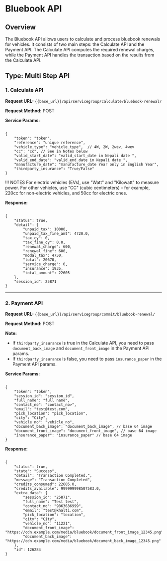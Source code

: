 # Bluebook API

## Overview

The Bluebook API allows users to calculate and process bluebook renewals for vehicles. It consists of two main steps: the Calculate API and the Payment API. The Calculate API computes the required renewal charges, while the Payment API handles the transaction based on the results from the Calculate API.

## **Type: Multi Step API**

### 1. **Calculate API**

**Request URL:** `{{base_url}}/api/servicegroup/calculate/bluebook-renewal/`

**Request Method:** POST

**Service Params:** 

<pre><code class="json">
{
    "token": "token",
    "reference": "unique reference",
    "vehicle_type": "vehicle_type",  // 4W, 2W, 2wev, 4wev
    "cc": "cc", // See in Notes below
    "valid_start_date": "valid_start_date in Nepali date ",
    "valid_end_date": "valid_end_date in Nepali date ",
    "manufacture_date": "manufacture_date Year only in English Year",
    "thirdparty_insurance": "True/False"
}
</code></pre>
!!! NOTES
    For electric vehicles (EVs), use "Watt" and "Kilowatt" to measure power. For other vehicles, use "CC" (cubic centimeters) – for example, 220cc for non-electric vehicles, and 50cc for electric ones.

**Response:**  

<pre><code class="json">
{
    "status": true,
    "detail": {
        "unpaid_tax": 10000,
        "unpaid_tax_fine_amt": 4720.0,
        "tax_cy": 0,
        "tax_fine_cy": 0.0,
        "renewal_charge": 600,
        "renewal_fine": 600,
        "modal_tax": 4750,
        "total": 20670,
        "service_charge": 0,
        "insurance": 1935,
        "total_amount": 22605
    },
    "session_id": 25871
}
</code></pre>

---

### 2. **Payment API**

**Request URL:** `{{base_url}}/api/servicegroup/commit/bluebook-renewal/`

**Request Method:** POST

**Note:** 
- If `thirdparty_insurance` is true in the Calculate API, you need to pass `document_back_image` and `document_front_image` in the Payment API params.
- If `thirdparty_insurance` is false, you need to pass `insurance_paper` in the Payment API params.

**Service Params:** 

<pre><code class="json">
{
    "token": "token",
    "session_id": "session_id",
    "full_name": "full name",
    "contact_no": "contact_no>",
    "email": "test@test.com",
    "pick_location": "pick_location",
    "city": "City",
    "vehicle_no": "vehicle_no",
    "document_back_image": "document_back_image", // base 64 image
    "document_front_image": "document_front_image", // base 64 image
    "insurance_paper": "insurance_paper" // base 64 image
}
</code></pre>

**Response:**

<pre><code class="json">
{
    "status": true,
    "state": "Success",
    "detail": "Transaction Completed.",
    "message": "Transaction Completed",
    "credits_consumed": 22605.0,
    "credits_available": 999999998507583.0,
    "extra_data": {
        "session_id": "25871",
        "full_name": "Test test",
        "contact_no": "9863636999",
        "email": "test@khalti.com",
        "pick_location": "location",
        "city": "City",
        "vehicle_no": "11221",
        "document_front_image": "https://cdn.example.com/media/bluebook/document_front_image_12345.png",
        "document_back_image": "https://cdn.example.com/media/bluebook/document_back_image_12345.png"
    },
    "id": 126284
}
</code></pre>
